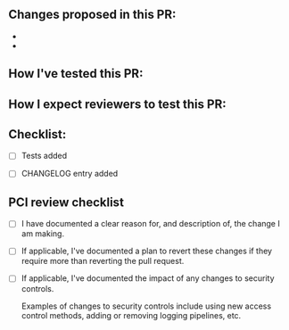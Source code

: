 ## Changes proposed in this PR:
-
-

## How I've tested this PR:

## How I expect reviewers to test this PR:

## Checklist:
- [ ] Tests added
- [ ] CHANGELOG entry added

    [HashiCorp engineers only. Community PRs should not add a changelog entry.]::
    [Changelog entries should use present tense, e.g. "Add support for..."]::

## PCI review checklist

<!-- heimdall_github_prtemplate:grc-pci_dss-2024-01-05 -->

- [ ] I have documented a clear reason for, and description of, the change I am making.

- [ ] If applicable, I've documented a plan to revert these changes if they require more than reverting the pull request.

- [ ] If applicable, I've documented the impact of any changes to security controls.

  Examples of changes to security controls include using new access control methods, adding or removing logging pipelines, etc.
